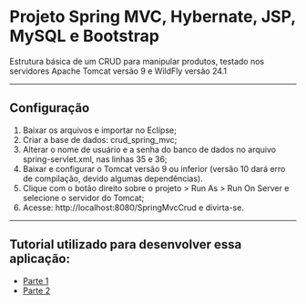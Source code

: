 <h1>Projeto Spring MVC, Hybernate, JSP, MySQL e Bootstrap</h1>
<p>Estrutura básica de um CRUD para manipular produtos, testado nos servidores Apache Tomcat versão 9 e WildFly versão 24.1</p>

<hr>

<h2>Configuração</h2>
<ol>
    <li>Baixar os arquivos e importar no Eclipse;</li>
    <li>Criar a base de dados: crud_spring_mvc;</li>
    <li>Alterar o nome de usuário e a senha do banco de dados no arquivo spring-servlet.xml, nas linhas 35 e 36;</li>
    <li>Baixar e configurar o Tomcat versão 9 ou inferior (versão 10 dará erro de compilação, devido algumas dependências).</li>
    <li>Clique com o botão direito sobre o projeto > Run As > Run On Server e selecione o servidor do Tomcat;</li>
    <li>Acesse: http://localhost:8080/SpringMvcCrud e divirta-se.</li>
</ol>

<hr>

<h2>Tutorial utilizado para desenvolver essa aplicação:</h2>
<ul>
    <li><a href="https://www.youtube.com/watch?v=cX-SQ4GGL4Q">Parte 1</a></li>
    <li><a href="https://www.youtube.com/watch?v=4cEmPxJuP40">Parte 2</a></li>
</ul>